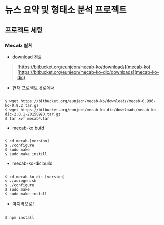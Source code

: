 # 뉴스 요약 및 형태소 분석 프로젝트

## 프로젝트 세팅

### Mecab 설치

* download 경로

> [https://bitbucket.org/eunjeon/mecab-ko/downloads](mecab-ko)  
  [https://bitbucket.org/eunjeon/mecab-ko-dic/downloads](mecab-ko-dic)

* 현재 프로젝트 경로에서

``` vim

$ wget https://bitbucket.org/eunjeon/mecab-ko/downloads/mecab-0.996-ko-0.9.2.tar.gz
$ wget https://bitbucket.org/eunjeon/mecab-ko-dic/downloads/mecab-ko-dic-2.0.1-20150920.tar.gz
$ tar xvf mecab*.tar

```

* mecab-ko build

``` vim

$ cd mecab-[version]
$ ./configure
$ sudo make
$ sudo make install

```

* mecab-ko-dic build

``` vim

$ cd mecab-ko-dic-[version]
$ ./autogen.sh
$ ./configure
$ sudo make
$ sudo make install

```


* 마지막으로!

``` vim

$ npm install

```
